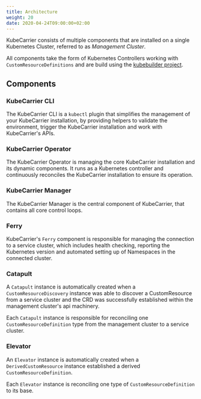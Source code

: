 ```yaml
---
title: Architecture
weight: 20
date: 2020-04-24T09:00:00+02:00
---
```


KubeCarrier consists of multiple components that are installed on a single Kubernetes Cluster, referred to as *Management Cluster*.

All components take the form of Kubernetes Controllers working with `CustomResourceDefinitions` and are build using the [kubebuilder project](https://github.com/kubernetes-sigs/kubebuilder).

## Components

### KubeCarrier CLI

The KubeCarrier CLI is a `kubectl` plugin that simplifies the management of your KubeCarrier installation, by providing helpers to validate the environment, trigger the KubeCarrier installation and work with KubeCarrier's APIs.

### KubeCarrier Operator

The KubeCarrier Operator is managing the core KubeCarrier installation and its dynamic components. It runs as a Kubernetes controller and continuously reconciles the KubeCarrier installation to ensure its operation.

### KubeCarrier Manager

The KubeCarrier Manager is the central component of KubeCarrier, that contains all core control loops.

### Ferry

KubeCarrier's `Ferry` component is responsible for managing the connection to a service cluster, which includes health checking, reporting the Kubernetes version and automated setting up of Namespaces in the connected cluster.

### Catapult

A `Catapult` instance is automatically created when a `CustomResourceDiscovery` instance was able to discover a CustomResource from a service cluster and the CRD was successfully established within the management cluster's api machinery.

Each `Catapult` instance is responsible for reconciling one `CustomResourceDefinition` type from the management cluster to a service cluster.

### Elevator

An `Elevator` instance is automatically created when a `DerivedCustomResource` instance established a derived `CustomResourceDefinition`.

Each `Elevator` instance is reconciling one type of `CustomResourceDefinition` to its base.
